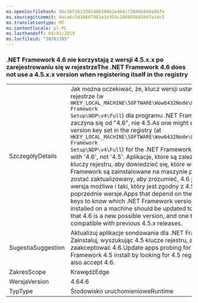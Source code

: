 ```yaml
---
ms.openlocfilehash: 08c16f261338148619de2e484c73046b9d9a6bfe
ms.sourcegitcommit: 0aca6c5d166d7961a1e354c248495645b97a1dc5
ms.translationtype: MT
ms.contentlocale: pl-PL
ms.lasthandoff: 04/01/2019
ms.locfileid: "58761395"
---
```

### <a name="the-net-framework-46-does-not-use-a-45xx-version-when-registering-itself-in-the-registry"></a><span data-ttu-id="4bc20-101">.NET Framework 4.6 nie korzystają z wersji 4.5.x.x po zarejestrowaniu się w rejestrze</span><span class="sxs-lookup"><span data-stu-id="4bc20-101">The .NET Framework 4.6 does not use a 4.5.x.x version when registering itself in the registry</span></span>

|   |   |
|---|---|
|<span data-ttu-id="4bc20-102">Szczegóły</span><span class="sxs-lookup"><span data-stu-id="4bc20-102">Details</span></span>|<span data-ttu-id="4bc20-103">Jak można oczekiwać, że, klucz wersji ustawiony w rejestrze (w <code>HKEY_LOCAL_MACHINE\SOFTWARE\Wow6432Node\Microsoft\NET Framework Setup\NDP\v4\Full</code>) dla programu .NET Framework 4.6 zaczyna się od "4.6", nie 4.5.</span><span class="sxs-lookup"><span data-stu-id="4bc20-103">As one might expect, the version key set in the registry (at <code>HKEY_LOCAL_MACHINE\SOFTWARE\Wow6432Node\Microsoft\NET Framework Setup\NDP\v4\Full</code>) for the .NET Framework 4.6 begins with '4.6', not '4.5'.</span></span> <span data-ttu-id="4bc20-104">Aplikacje, które są zależne od tych kluczy rejestru, aby dowiedzieć się, które wersje .NET Framework są zainstalowane na maszynie powinien zostać zaktualizowany, aby zrozumieć, 4.6 jest nowa wersja możliwe i taki, który jest zgodny z 4.5.x poprzednie wersje.</span><span class="sxs-lookup"><span data-stu-id="4bc20-104">Apps that depend on these registry keys to know which .NET Framework versions are installed on a machine should be updated to understand that 4.6 is a new possible version, and one that is compatible with previous 4.5.x releases.</span></span>|
|<span data-ttu-id="4bc20-105">Sugestia</span><span class="sxs-lookup"><span data-stu-id="4bc20-105">Suggestion</span></span>|<span data-ttu-id="4bc20-106">Aktualizuj aplikacje sondowania dla .NET Framework 4.5 Zainstaluj, wyszukując 4.5 klucze rejestru, aby także zaakceptować 4.6.</span><span class="sxs-lookup"><span data-stu-id="4bc20-106">Update apps probing for a .NET Framework 4.5 install by looking for 4.5 registry keys to also accept 4.6.</span></span>|
|<span data-ttu-id="4bc20-107">Zakres</span><span class="sxs-lookup"><span data-stu-id="4bc20-107">Scope</span></span>|<span data-ttu-id="4bc20-108">Krawędź</span><span class="sxs-lookup"><span data-stu-id="4bc20-108">Edge</span></span>|
|<span data-ttu-id="4bc20-109">Wersja</span><span class="sxs-lookup"><span data-stu-id="4bc20-109">Version</span></span>|<span data-ttu-id="4bc20-110">4.6</span><span class="sxs-lookup"><span data-stu-id="4bc20-110">4.6</span></span>|
|<span data-ttu-id="4bc20-111">Typ</span><span class="sxs-lookup"><span data-stu-id="4bc20-111">Type</span></span>|<span data-ttu-id="4bc20-112">Środowisko uruchomieniowe</span><span class="sxs-lookup"><span data-stu-id="4bc20-112">Runtime</span></span>|

